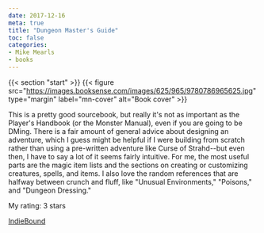 ```yaml
---
date: 2017-12-16
meta: true
title: "Dungeon Master's Guide"
toc: false
categories:
- Mike Mearls
- books
---
```


{{< section "start" >}}
{{< figure src="https://images.booksense.com/images/625/965/9780786965625.jpg" type="margin" label="mn-cover" alt="Book cover" >}}

This is a pretty good sourcebook, but really it's not as important as the Player's Handbook (or the Monster Manual), even if you are going to be DMing. There is a fair amount of general advice about designing an adventure, which I guess might be helpful if I were building from scratch rather than using a pre-written adventure like Curse of Strahd--but even then, I have to say a lot of it seems fairly intuitive. For me, the most useful parts are the magic item lists and the sections on creating or customizing creatures, spells, and items. I also love the random references that are halfway between crunch and fluff, like "Unusual Environments," "Poisons," and "Dungeon Dressing."

My rating: 3 stars  

[IndieBound](https://www.indiebound.org/book/9780786965625)
